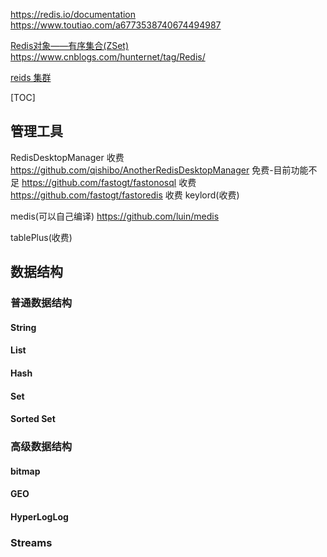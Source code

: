 
https://redis.io/documentation
https://www.toutiao.com/a6773538740674494987

[Redis对象——有序集合(ZSet)](https://www.cnblogs.com/hunternet/p/12717643.html)
https://www.cnblogs.com/hunternet/tag/Redis/


[reids 集群](http://www.redis.cn/topics/cluster-tutorial.html)
<!-- toc -->
[TOC]

## 管理工具
RedisDesktopManager 收费
https://github.com/qishibo/AnotherRedisDesktopManager 免费-目前功能不足
https://github.com/fastogt/fastonosql 收费
https://github.com/fastogt/fastoredis 收费
keylord(收费)

medis(可以自己编译)
https://github.com/luin/medis


tablePlus(收费)

## 数据结构
### 普通数据结构
#### String
#### List
#### Hash
#### Set
#### Sorted Set
### 高级数据结构 
#### bitmap
#### GEO
#### HyperLogLog
### Streams